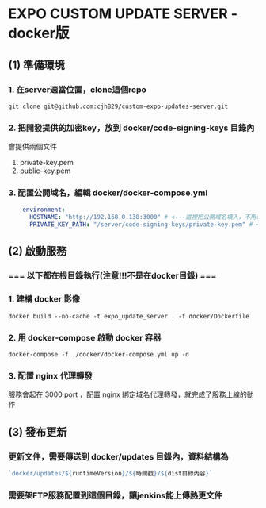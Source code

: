 # EXPO CUSTOM UPDATE SERVER - docker版

## (1) 準備環境

### 1. 在server適當位置，clone這個repo

```shell
git clone git@github.com:cjh829/custom-expo-updates-server.git
```

### 2. 把開發提供的加密key，放到 docker/code-signing-keys 目錄內
會提供兩個文件
1. private-key.pem
2. public-key.pem

### 3. 配置公開域名，編輯 docker/docker-compose.yml
```yaml
    environment:
      HOSTNAME: "http://192.168.0.138:3000" # <---這裡把公開域名填入，不用帶3000 port
      PRIVATE_KEY_PATH: "/server/code-signing-keys/private-key.pem" # <---這行不用動
```

## (2) 啟動服務
### === 以下都在根目錄執行(注意!!!不是在docker目錄) ===

### 1. 建構 docker 影像
```shell
docker build --no-cache -t expo_update_server . -f docker/Dockerfile
```

### 2. 用 docker-compose 啟動 docker 容器 
```shell
docker-compose -f ./docker/docker-compose.yml up -d
```

### 3. 配置 nginx 代理轉發
服務會起在 3000 port ，配置 nginx 綁定域名代理轉發，就完成了服務上線的動作

## (3) 發布更新
### 更新文件，需要傳送到 docker/updates 目錄內，資料結構為
```javascript
`docker/updates/${runtimeVersion}/${時間戳}/${dist目錄內容}`
```
### 需要架FTP服務配置到這個目錄，讓jenkins能上傳熱更文件
